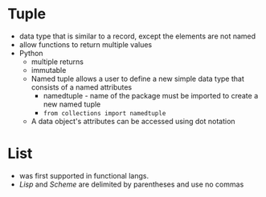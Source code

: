 # Tuple
- data type that is similar to a record, except the elements are not named
- allow functions to return multiple values
- Python
	- multiple returns
	- immutable
	- Named tuple allows a user to define a new simple data type that consists of a named attributes
		- namedtuple - name of the package must be imported to create a new named tuple
		- `from collections import namedtuple`
	- A data object's attributes can be accessed using dot notation

# List
- was first supported in functional langs.
- *Lisp* and *Scheme* are delimited by parentheses and use no commas

